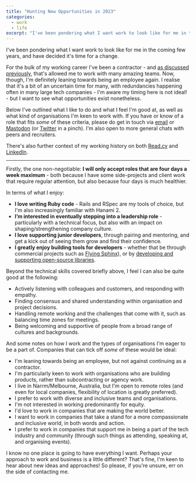 ```yaml
---
title: "Hunting New Opportunities in 2023"
categories:
  - work
  - life
excerpt: "I've been pondering what I want work to look like for me in the coming few years, and have decided it's time for a change. After primarily being a contractor for the past 15 years, I'm leaning towards being an employee again."
---
```


I've been pondering what I want work to look like for me in the coming few years, and have decided it's time for a change.

For the bulk of my working career I've been a contractor - and [as discussed previously](/2019/04/26/hunting-new-opportunities.html), that's allowed me to work with many amazing teams. Now, though, I'm definitely leaning towards being an employee again. I realise that it's a bit of an uncertain time for many, with redundancies happening often in many large tech companies - I'm aware my timing here is not ideal! - but I want to see what opportunities exist nonetheless.

Below I've outlined what I like to do and what I feel I'm good at, as well as what kind of organisations I'm keen to work with. If you have or know of a role that fits _some_ of these criteria, please do get in touch via [email](mailto:pat@freelancing-gods.com) or [Mastodon](https://hachyderm.io/@pat) (or [Twitter](https://twitter.com/pat) in a pinch). I'm also open to more general chats with peers and recruiters.

There's also further context of my working history on both [Read.cv](https://read.cv/patallan) and [LinkedIn](https://www.linkedin.com/in/patallan/).

---

Firstly, the one non-negotiable: **I will only accept roles that are four days a week maximum** - both because I have some side-projects and client work that require regular attention, but also because four days is much healthier.

In terms of what I enjoy:

* **I love writing Ruby code** - Rails and RSpec are my tools of choice, but I'm also increasingly familiar with Hanami 2.
* **I’m interested in eventually stepping into a leadership role** - particularly with a technical focus, but also with an impact on shaping/strengthening company culture.
* **I love supporting junior developers**, through pairing and mentoring, and get a kick out of seeing them grow and find their confidence.
* **I greatly enjoy building tools for developers** - whether that be through commercial projects such as [Flying Sphinx](https://info.flying-sphinx.com)), or by [developing and supporting open-source libraries](https://github.com/pat).

Beyond the technical skills covered briefly above, I feel I can also be quite good at the following:

* Actively listening with colleagues and customers, and responding with empathy.
* Finding consensus and shared understanding within organisation and project decisions.
* Handling remote working and the challenges that come with it, such as balancing time zones for meetings.
* Being welcoming and supportive of people from a broad range of cultures and backgrounds.

And some notes on how I work and the types of organisations I'm eager to be a part of. Companies that can tick off _some_ of these would be ideal:

* I'm leaning towards being an employee, but not against continuing as a contractor.
* I'm particularly keen to work with organisations who are building products, rather than subcontracting or agency work.
* I live in Narrm/Melbourne, Australia, but I'm open to remote roles (and even for local companies, flexibility of location is greatly preferred).
* I prefer to work with diverse and inclusive teams and organisations.
* I'm not interested in working predominantly for equity.
* I'd love to work in companies that are making the world better.
* I want to work in companies that take a stand for a more compassionate and inclusive world, in both words and action.
* I prefer to work in companies that support me in being a part of the tech industry and community (through such things as attending, speaking at, and organising events).

I know no one place is going to have everything I want. Perhaps your approach to work and business is a little different? That's fine, I'm keen to hear about new ideas and approaches! So please, if you're unsure, err on the side of contacting me.
